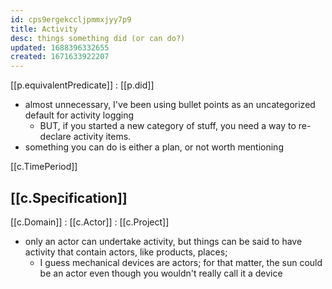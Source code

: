 ```yaml
---
id: cps9ergekccljpmmxjyy7p9
title: Activity
desc: things something did (or can do?)
updated: 1688396332655
created: 1671633922207
---
```


[[p.equivalentPredicate]] 
: [[p.did]]

- almost unnecessary, I've been using bullet points as an uncategorized default for activity logging
  - BUT, if you started a new category of stuff, you need a way to re-declare activity items.
- something you can do is either a plan, or not worth mentioning


[[c.TimePeriod]]

## [[c.Specification]]

[[c.Domain]] 
: [[c.Actor]]
: [[c.Project]]

  - only an actor can undertake activity, but things can be said to have activity that contain actors, like products, places; 
    - I guess mechanical devices are actors; for that matter, the sun could be an actor even though you wouldn't really call it a device